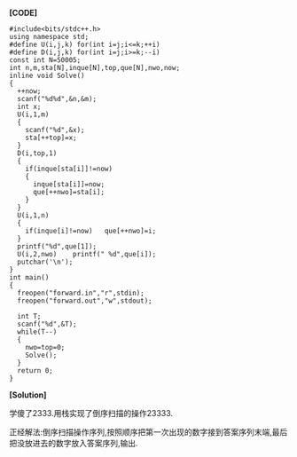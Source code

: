 **[CODE]**

    #include<bits/stdc++.h>
    using namespace std;
    #define U(i,j,k) for(int i=j;i<=k;++i)
    #define D(i,j,k) for(int i=j;i>=k;--i)
    const int N=50005;
    int n,m,sta[N],inque[N],top,que[N],nwo,now;
    inline void Solve()
    {
      ++now;
      scanf("%d%d",&n,&m);
      int x;
      U(i,1,m)
      {
        scanf("%d",&x);
        sta[++top]=x;
      }
      D(i,top,1)
      {
        if(inque[sta[i]]!=now)
        {
          inque[sta[i]]=now;
          que[++nwo]=sta[i];
        }
      }
      U(i,1,n)
      {
        if(inque[i]!=now)	que[++nwo]=i;
      }
      printf("%d",que[1]);
      U(i,2,nwo)	printf(" %d",que[i]);
      putchar('\n');
    }
    int main()
    {
      freopen("forward.in","r",stdin);
      freopen("forward.out","w",stdout);

      int T;
      scanf("%d",&T);
      while(T--)
      {
        nwo=top=0;
        Solve();
      }
      return 0;
    }
    
**[Solution]**

学傻了2333.用栈实现了倒序扫描的操作23333.

正经解法:倒序扫描操作序列,按照顺序把第一次出现的数字接到答案序列末端,最后把没放进去的数字放入答案序列,输出.
